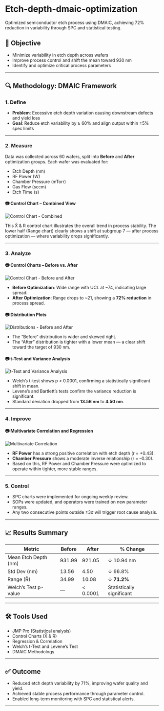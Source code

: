 # Etch-depth-dmaic-optimization
Optimized semiconductor etch process using DMAIC, achieving 72% reduction in variability through SPC and statistical testing.
## 🎯 Objective

- Minimize variability in etch depth across wafers
- Improve process control and shift the mean toward 930 nm
- Identify and optimize critical process parameters

---

## 🔍 Methodology: DMAIC Framework

### 1. Define

- **Problem**: Excessive etch depth variation causing downstream defects and yield loss
- **Goal**: Reduce etch variability by ≥ 60% and align output within ±5% spec limits

---

### 2. Measure

Data was collected across 60 wafers, split into **Before** and **After** optimization groups. Each wafer was evaluated for:
- Etch Depth (nm)
- RF Power (W)
- Chamber Pressure (mTorr)
- Gas Flow (sccm)
- Etch Time (s)

#### 📷 Control Chart – Combined View
![Control Chart - Combined](control-chart-combined.png)

This X̄ & R control chart illustrates the overall trend in process stability. The lower half (Range chart) clearly shows a shift at subgroup 7 — after process optimization — where variability drops significantly.

---

### 3. Analyze

#### 📷 Control Charts – Before vs. After
![Control Chart - Before and After](control-chart-before-after.png)

- **Before Optimization**: Wide range with UCL at ~74, indicating large spread.
- **After Optimization**: Range drops to ~21, showing a **72% reduction** in process spread.

#### 📷 Distribution Plots
![Distributions - Before and After](distribution-before-after.png)

- The “Before” distribution is wider and skewed right.
- The “After” distribution is tighter with a lower mean — a clear shift toward the target of 930 nm.

#### 📷 t-Test and Variance Analysis
![t-Test and Variance Analysis](t-test-variance-analysis.png)

- Welch’s t-test shows p < 0.0001, confirming a statistically significant shift in mean.
- Levene’s and Bartlett’s tests confirm the variance reduction is significant.
- Standard deviation dropped from **13.56 nm** to **4.50 nm**.

---

### 4. Improve

#### 📷 Multivariate Correlation and Regression
![Multivariate Correlation](multivariate-correlation.png)

- **RF Power** has a strong positive correlation with etch depth (r = +0.43).
- **Chamber Pressure** shows a moderate inverse relationship (r = –0.30).
- Based on this, RF Power and Chamber Pressure were optimized to operate within tighter, more stable ranges.

---

### 5. Control

- SPC charts were implemented for ongoing weekly review.
- SOPs were updated, and operators were trained on new parameter ranges.
- Any two consecutive points outside ±3σ will trigger root cause analysis.

---

## 📈 Results Summary

| Metric               | Before       | After        | % Change         |
|----------------------|--------------|--------------|------------------|
| Mean Etch Depth (nm) | 931.99       | 921.05       | ↓ 10.94 nm       |
| Std Dev (nm)         | 13.56        | 4.50         | ↓ 66.8%          |
| Range (R̄)           | 34.99        | 10.08        | ↓ **71.2%**      |
| Welch’s Test p-value | —            | < 0.0001     | Statistically significant |

---

## 🛠 Tools Used

- JMP Pro (Statistical analysis)
- Control Charts (X̄ & R)
- Regression & Correlation
- Welch’s t-Test and Levene’s Test
- DMAIC Methodology

---

## ✅ Outcome

- Reduced etch depth variability by 71%, improving wafer quality and yield.
- Achieved stable process performance through parameter control.
- Enabled long-term monitoring with SPC and statistical alerts.

---
